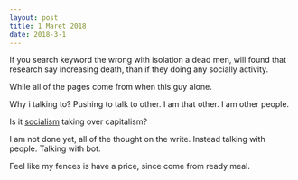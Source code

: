 ```yaml
---
layout: post
title: 1 Maret 2018
date: 2018-3-1
---
```

If you search keyword the wrong with isolation a dead men, will found that research say increasing death, than if they doing any socially activity.

While all of the pages come from when this guy alone.

Why i talking to? Pushing to talk to other. I am that other. I am other people.

Is it [socialism](https://github.com/yegor256/blog/blob/dd7c7ecc26ecd5cca0756df5eb7c54d1bafa7b67/_posts/2016/sep/2016-09-27-command-control-innovate.md) taking over capitalism?

I am not done yet, all of the thought on the write. Instead talking with people. Talking with bot.

Feel like my fences is have a price, since come from ready meal.

